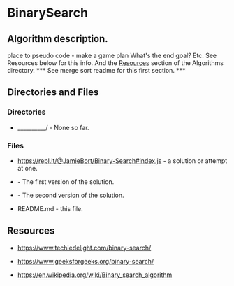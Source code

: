 # BinarySearch

## Algorithm description.
place to pseudo code - make a game plan
What's the end goal? 
Etc.
See Resources below for this info.
And the [Resources](https://github.com/JamieBort/LearningDirectory/tree/master/Algorithms#resources) section of the Algorithms directory.
*** See merge sort readme for this first section. ***

## Directories and Files

### Directories

* __________/ - None so far.

### Files

* https://repl.it/@JamieBort/Binary-Search#index.js - a solution or attempt at one.

* <file name_v1.js> - The first version of the solution.

* <file name_v1.js> - The second version of the solution. 

* README.md - this file.


## Resources

* https://www.techiedelight.com/binary-search/

* https://www.geeksforgeeks.org/binary-search/

* https://en.wikipedia.org/wiki/Binary_search_algorithm